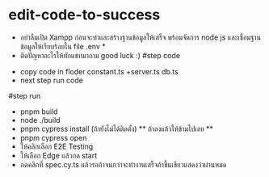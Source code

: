 # edit-code-to-success
 * อย่าลืมเปิด Xampp ก่อนจะทำและสร้างฐานข้อมูลให้เสร็จ พร้อมจัดการ node js และเชื่อมฐานข้อมูลให้เรียบร้อยใน file .env *
 * ติดปัญหาอะไรให้ทักแชทมาถาม good luck :)
#step code
 - copy code in floder constant.ts +server.ts db.ts
 - next step run code

#step run
 - pnpm build
 - node ./build
 - pnpm cypress install (ถ้ายังไม่ได้ติดตั้ง) ** ถ้าลงแล้วให้ข้ามไปเลย **
 - pnpm cypress open
 - ให้คลิกเลือก E2E Testing
 - ให้เลือก Edge แล้วกด start
 - กดคลิกที่ spec.cy.ts แล้วรอถ้าจนกว่าจะทำงานเสร็จถ้าขึ้นเขียวแสดงว่าผ่านหมด
